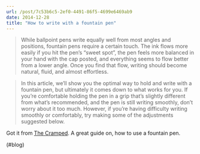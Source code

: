 ```yaml
---
url: /post/7c53b6c5-2ef0-4491-86f5-4699e6469ab9
date: 2014-12-28
title: "How to write with a fountain pen"
---
```


> While ballpoint pens write equally well from most angles and positions, fountain pens require a certain touch. The ink flows more easily if you hit the pen’s “sweet spot”, the pen feels more balanced in your hand with the cap posted, and everything seems to flow better from a lower angle. Once you find that flow, writing should become natural, fluid, and almost effortless.

> 

> In this article, we’ll show you the optimal way to hold and write with a fountain pen, but ultimately it comes down to what works for you. If you’re comfortable holding the pen in a grip that’s slightly different from what’s recommended, and the pen is still writing smoothly, don’t worry about it too much. However, if you’re having difficulty writing smoothly or comfortably, try making some of the adjustments suggested below. 



Got it from [The Cramped][1]. A great guide on, how to use a fountain pen.



(#blog)



 [1]: http://www.thecramped.com/how-to-write-with-a-fountain-pen-jetpens-com/